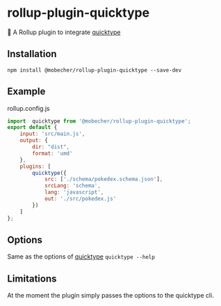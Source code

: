 # rollup-plugin-quicktype

🍣 A Rollup plugin to integrate [quicktype](https://www.npmjs.com/package/quicktype)

## Installation

`npm install @mobecher/rollup-plugin-quicktype --save-dev`

## Example

rollup.config.js

```js
import  quicktype from '@mobecher/rollup-plugin-quicktype';
export default {
    input: 'src/main.js',
    output: {
        dir: "dist",
        format: 'umd'
    },
    plugins: [
        quicktype({
            src: ['./schema/pokedex.schema.json'],
            srcLang: 'schema',
            lang: 'javascript',
            out: './src/pokedex.js'
        })
    ]
};

```

## Options
Same as the options of [quicktype](https://www.npmjs.com/package/quicktype) `quicktype --help`

## Limitations
At the moment the plugin simply passes the options to the quicktype cli. 
